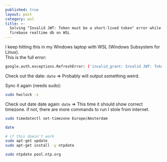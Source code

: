 ```yaml
---
published: true
layout: post
category: wsl
title: >-
  Solving "Invalid JWT: Token must be a short-lived token" error while using
  firebase realtime db on WSL
---
```

I keep hitting this in my Windows laptop with WSL (Windows Subsystem for Linux).  
This is the full error:

```bash
google.auth.exceptions.RefreshError: ('invalid_grant: Invalid JWT: Token must be a short-lived token (60 minutes) and in a reasonable timeframe. Check your iat and exp values in the JWT claim.', {'error': 'invalid_grant', 'error_description': 'Invalid JWT: Token must be a short-lived token (60 minutes) and in a reasonable timeframe. Check your iat and exp values in the JWT claim.'})
```

Check out the date: `date` => Probably will output something weird.

Sync it again (needs sudo):

```bash
sudo hwclock -s
```

Check out date date again: `date` => This time it should show correct timezone. if not, there are more commands to run I stole from internet.

```bash
sudo timedatectl set-timezone Europe/Amsterdam

date

# if this doesn't work
sudo apt-get update
sudo apt-get install -y ntpdate

sudo ntpdate pool.ntp.org
```